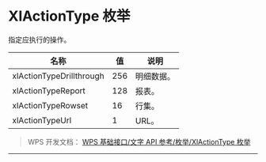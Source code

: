 # XlActionType 枚举

指定应执行的操作。

| 名称                     | 值  | 说明       |
|--------------------------|-----|------------|
| xlActionTypeDrillthrough | 256 | 明细数据。 |
| xlActionTypeReport       | 128 | 报表。     |
| xlActionTypeRowset       | 16  | 行集。     |
| xlActionTypeUrl          | 1   | URL。      |

> WPS 开发文档： [WPS 基础接口/文字 API 参考/枚举/XlActionType 枚举](https://qn.cache.wpscdn.cn/encs/doc/office_v19/topics/WPS%20%E5%9F%BA%E7%A1%80%E6%8E%A5%E5%8F%A3/%E6%96%87%E5%AD%97%20API%20%E5%8F%82%E8%80%83/%E6%9E%9A%E4%B8%BE/XlActionType%20%E6%9E%9A%E4%B8%BE.html)

------------------------------------------------------------------------

